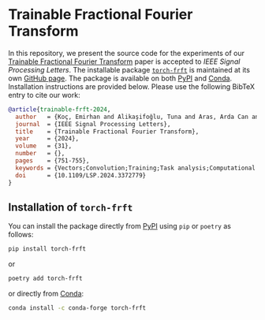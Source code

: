 # Trainable Fractional Fourier Transform

In this repository, we present the source code for the experiments of our [Trainable Fractional Fourier Transform](https://ieeexplore.ieee.org/stamp/stamp.jsp?tp=&arnumber=10458263) paper is accepted to _IEEE Signal Processing Letters_. The installable package [`torch-frft`](https://github.com/tunakasif/torch-frft) is maintained at its own [GitHub page](https://github.com/tunakasif/torch-frft). The package is available on both [PyPI](https://pypi.org/project/torch-frft/) and [Conda](https://anaconda.org/conda-forge/torch-frft). Installation instructions are provided below. Please use the following BibTeX entry to cite our work:

```bibtex
@article{trainable-frft-2024,
  author   = {Koç, Emirhan and Alikaşifoğlu, Tuna and Aras, Arda Can and Koç, Aykut},
  journal  = {IEEE Signal Processing Letters},
  title    = {Trainable Fractional Fourier Transform},
  year     = {2024},
  volume   = {31},
  number   = {},
  pages    = {751-755},
  keywords = {Vectors;Convolution;Training;Task analysis;Computational modeling;Time series analysis;Feature extraction;Machine learning;neural networks;FT;fractional FT;deep learning},
  doi      = {10.1109/LSP.2024.3372779}
}
```

## Installation of `torch-frft`

You can install the package directly from [PyPI](https://pypi.org/project/torch-frft/) using `pip` or `poetry` as follows:

```sh
pip install torch-frft
```

or

```sh
poetry add torch-frft
```

or directly from [Conda](https://anaconda.org/conda-forge/torch-frft):

```sh
conda install -c conda-forge torch-frft
```
